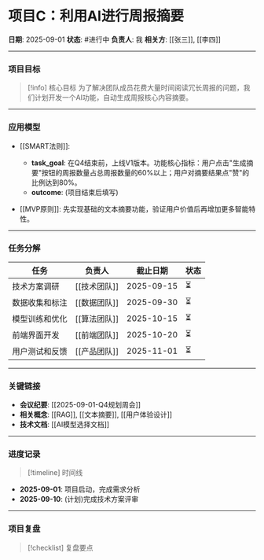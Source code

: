 # 项目C：利用AI进行周报摘要

**日期**: 2025-09-01
**状态**: #进行中
**负责人**: 我
**相关方**: [[张三]], [[李四]]

---

### 项目目标

> [!info] 核心目标
为了解决团队成员花费大量时间阅读冗长周报的问题，我们计划开发一个AI功能，自动生成周报核心内容摘要。

---

### 应用模型

- [[SMART法则]]: 
  - **task_goal**: 在Q4结束前，上线V1版本。功能核心指标：用户点击"生成摘要"按钮的周报数量占总周报数量的60%以上；用户对摘要结果点"赞"的比例达到80%。
  - **outcome**: (项目结束后填写)

- [[MVP原则]]: 先实现基础的文本摘要功能，验证用户价值后再增加更多智能特性。

---

### 任务分解

| 任务 | 负责人 | 截止日期 | 状态 |
|------|--------|----------|------|
| 技术方案调研 | [[技术团队]] | 2025-09-15 | ⏳ |
| 数据收集和标注 | [[数据团队]] | 2025-09-30 | ⏳ |
| 模型训练和优化 | [[算法团队]] | 2025-10-15 | ⏳ |
| 前端界面开发 | [[前端团队]] | 2025-10-20 | ⏳ |
| 用户测试和反馈 | [[产品团队]] | 2025-11-01 | ⏳ |

---

### 关键链接

- **会议纪要**: [[2025-09-01-Q4规划周会]]
- **相关概念**: [[RAG]], [[文本摘要]], [[用户体验设计]]
- **技术文档**: [[AI模型选择文档]]

---

### 进度记录

> [!timeline] 时间线
- **2025-09-01**: 项目启动，完成需求分析
- **2025-09-10**: (计划)完成技术方案评审

---

### 项目复盘

> [!checklist] 复盘要点
